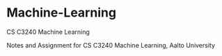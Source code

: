 # Machine-Learning
CS C3240 Machine Learning

Notes and Assignment for CS C3240 Machine Learning, Aalto University
